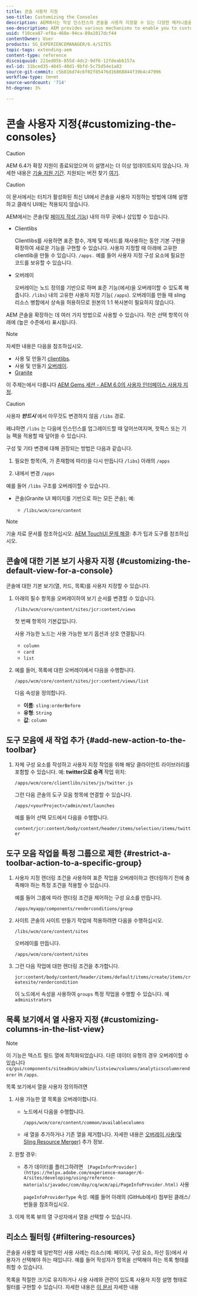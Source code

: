 ```yaml
---
title: 콘솔 사용자 지정
seo-title: Customizing the Consoles
description: AEM에서는 작성 인스턴스의 콘솔을 사용자 지정할 수 있는 다양한 메커니즘을 제공합니다
seo-description: AEM provides various mechanisms to enable you to customize the consoles of your authoring instance
uuid: f10cea87-ef8a-468e-94ca-89a1017dcf44
contentOwner: User
products: SG_EXPERIENCEMANAGER/6.4/SITES
topic-tags: extending-aem
content-type: reference
discoiquuid: 221ed05b-855d-4dc2-9df6-12fdeabb157a
exl-id: 31bced35-4845-40d1-9bfd-5c75d54e1a83
source-git-commit: c5b816d74c6f02f85476d16868844f39b4c47996
workflow-type: tm+mt
source-wordcount: '714'
ht-degree: 3%

---
```


# 콘솔 사용자 지정{#customizing-the-consoles}

>[!CAUTION]
>
>AEM 6.4가 확장 지원이 종료되었으며 이 설명서는 더 이상 업데이트되지 않습니다. 자세한 내용은 [기술 지원 기간](https://helpx.adobe.com/kr/support/programs/eol-matrix.html). 지원되는 버전 찾기 [여기](https://experienceleague.adobe.com/docs/).

>[!CAUTION]
>
>이 문서에서는 터치가 활성화된 최신 UI에서 콘솔을 사용자 지정하는 방법에 대해 설명하고 클래식 UI에는 적용되지 않습니다.

AEM에서는 콘솔(및 [페이지 작성 기능](/help/sites-developing/customizing-page-authoring-touch.md)) 내의 아무 곳에나 삽입할 수 있습니다.

* Clientlibs

   Clientlibs를 사용하면 표준 함수, 개체 및 메서드를 재사용하는 동안 기본 구현을 확장하여 새로운 기능을 구현할 수 있습니다. 사용자 지정할 때 아래에 고유한 clientlib을 만들 수 있습니다. `/apps.` 예를 들어 사용자 지정 구성 요소에 필요한 코드를 보유할 수 있습니다.

* 오버레이

   오버레이는 노드 정의를 기반으로 하며 표준 기능(에서)을 오버레이할 수 있도록 해줍니다. `/libs`) 내의 고유한 사용자 지정 기능( `/apps`). 오버레이를 만들 때 sling 리소스 병합에서 상속을 허용하므로 원본의 1:1 복사본이 필요하지 않습니다.

AEM 콘솔을 확장하는 데 여러 가지 방법으로 사용할 수 있습니다. 작은 선택 항목이 아래에 (높은 수준에서) 표시됩니다.

>[!NOTE]
>
>자세한 내용은 다음을 참조하십시오.
>
>* 사용 및 만들기 [clientlibs](/help/sites-developing/clientlibs.md).
>* 사용 및 만들기 [오버레이](/help/sites-developing/overlays.md).
>* [Granite](https://helpx.adobe.com/experience-manager/6-4/sites/developing/using/reference-materials/granite-ui/api/index.html)
>
>이 주제는에서 다룹니다 [AEM Gems 세션 - AEM 6.0의 사용자 인터페이스 사용자 지정](https://experienceleague.adobe.com/docs/experience-manager-gems-events/gems/gems2014/aem-user-interface-customization-for-aem6.html).

>[!CAUTION]
>
>사용자 ***반드시*** 에서 아무것도 변경하지 않음 `/libs` 경로.
>
>왜냐하면 `/libs` 는 다음에 인스턴스를 업그레이드할 때 덮어쓰여지며, 핫픽스 또는 기능 팩을 적용할 때 덮어쓸 수 있습니다.
>
>구성 및 기타 변경에 대해 권장되는 방법은 다음과 같습니다.
>
>1. 필요한 항목(즉, 가 존재함에 따라)을 다시 만듭니다 `/libs`) 아래의 `/apps`
>
>1. 내에서 변경 `/apps`

>


예를 들어 `/libs` 구조를 오버레이할 수 있습니다.

* 콘솔(Granite UI 페이지를 기반으로 하는 모든 콘솔); 예:

   * `/libs/wcm/core/content`

<!-- Needs a review by Engineering -->
<!--
* secondary (inner) rails; for example:

    * `/libs/wcm/core/content/search`

* toolbar(s) (dependent on console; for example sites):

    * default 

      `/libs/wcm/core/content/sites/jcr:content/body/content/header/items/default`

    * selection mode

      `/libs/wcm/core/content/sites/jcr:content/body/content/header/items/selection`

* help menu options (dependent on console; for example sites):

    * `/libs/wcm/core/content/sites/jcr:content/body/help`

* information shown on the card view (dependent on console; for example sites):

    * `/libs/wcm/core/content/sites/jcr:content/body/content/content/items/childpages`

-->
>[!NOTE]
>
>기술 자료 문서를 참조하십시오. [AEM TouchUI 문제 해결](https://helpx.adobe.com/experience-manager/kb/troubleshooting-aem-touchui-issues.html): 추가 팁과 도구를 참조하십시오.

<!-- Needs a review by Engineering -->
<!--
## Code Samples {#code-samples}

Various packages have been made available on Github. These provide code samples related to the tasks covered on this page.

### aem-admin-extension-new-console {#aem-admin-extension-new-console}

`aem-admin-extension-new-console` is a sample package showing how to [create a new AEM 6 console](#create-a-custom-console). This package provides a UI for managing [Launches](/help/sites-authoring/launches.md) and adds a link in the navigation:

CODE ON GITHUB

You can find the code of this page on GitHub

* [Open aem-admin-extension-new-console project on GitHub](https://github.com/Adobe-Marketing-Cloud/aem-admin-extension-new-console)
* Download the project as [a ZIP file](https://github.com/Adobe-Marketing-Cloud/aem-admin-extension-new-console/archive/master.zip)

### aem-admin-extension-customize-sites {#aem-admin-extension-customize-sites}

`aem-admin-extension-customize-sites` is a sample package showing how to customize an existing AEM 6 admin console. This package provides updates to Sites administration:

CODE ON GITHUB

You can find the code of this page on GitHub

* [Open aem-admin-extension-customize-sites project on GitHub](https://github.com/Adobe-Marketing-Cloud/aem-admin-extension-customize-sites)
* Download the project as [a ZIP file](https://github.com/Adobe-Marketing-Cloud/aem-admin-extension-customize-sites/archive/master.zip)
-->

<!-- Needs a review by Engineering -->
<!--
## Create a Custom Console {#create-a-custom-console}

1. You can create a custom console with related actions; for example, Launches at the top level (below Sites):

   This involves:

    * creating the root space definition of your new console ``; for example:

        * `/apps/<yourProject>/admin/ext/launches`

    * this can contain (according to requirements):

        * the corresponding [clientlibs](/help/sites-developing/clientlibs.md) for custom actions and `less`/ `css` definitions

            * `/apps/<yourProject>/admin/ext/launches/clientlibs`

        * components that need to be redefined/adjusted; for example, the breadcrumbs, datasource and the launch

            * `/apps/<yourProject>/admin/ext/launches/components`

        * the Granite UI page resource:

            * `/apps/<yourProject>/admin/ext/launches/content/jcr:content`

              property: `sling:resourceType`

        * the page definition of the console

            * `/apps/<yourProject>/admin/ext/launches/content/jcr:content/head`
            * `/apps/<yourProject>/admin/ext/launches/content/jcr:content/body`

   ![chlimage_1-236](assets/chlimage_1-236.png)

   To use the new console (for example in the [rail for navigation](#add-new-navigation-option-to-rail)) an ID is used, so that it can be explicitly referenced. The ID is used to connect the console and its navigation definition. The ID is defined in the `rail` node of the page; for example, for the Sites console:

    * the rail node is: 

      `/libs/wcm/core/content/sites/jcr:content/body/rail`

        * here the `currentId` property is defined: 

          `currentId` = `cq-sites`

   For the Launches console example:

    * the node is:

        * `/apps/<yourProject>/admin/ext/launches/content/jcr:content/body/rail`

    * with the following properties:

        * `currentId` = `cq-launches`
        * `sling:resourceType` = `granite/ui/components/endor/navcolumns`
        * `srcPath` = `cq/core/content/nav`
-->

## 콘솔에 대한 기본 보기 사용자 지정 {#customizing-the-default-view-for-a-console}

콘솔에 대한 기본 보기(열, 카드, 목록)를 사용자 지정할 수 있습니다.

1. 아래의 필수 항목을 오버레이하여 보기 순서를 변경할 수 있습니다.

   `/libs/wcm/core/content/sites/jcr:content/views`

   첫 번째 항목이 기본값입니다.

   사용 가능한 노드는 사용 가능한 보기 옵션과 상호 연결됩니다.

   * `column`
   * `card`
   * `list`

1. 예를 들어, 목록에 대한 오버레이에서 다음을 수행합니다.

   `/apps/wcm/core/content/sites/jcr:content/views/list`

   다음 속성을 정의합니다.

   * **이름**: `sling:orderBefore`
   * **유형**: `String`
   * **값**: `column`

<!-- Needs a review by Engineering -->
<!--
`aem-admin-extension-customize-sites` is a sample package showing how to customize an existing AEM 6 admin console. This package provides updates to Sites administration:

CODE ON GITHUB

You can find the code of this page on GitHub

* [Open aem-admin-extension-customize-sites project on GitHub](https://github.com/Adobe-Marketing-Cloud/aem-admin-extension-customize-sites)
* Download the project as [a ZIP file](https://github.com/Adobe-Marketing-Cloud/aem-admin-extension-customize-sites/archive/master.zip)
-->

<!-- Needs a review by Engineering -->
<!--
### Add New Navigation Option to Rail {#add-new-navigation-option-to-rail}

1. You can add a navigation entry in the rail (for example, a [custom console](#create-a-custom-console) such as Launches).

   To do this, you create an overlay of:

   `/libs/cq/core/content/nav`

   In the `/apps` overlay:

   `/apps/cq/core/content/nav`

   Create the new nodes and properties:

   ![chlimage_1-237](assets/chlimage_1-237.png)

    * Extend navigation:

        * `/apps/cq/core/content/nav/launches`

    * Specify location in the tree:

        * property: `sling:orderBefore`

    * To create the connection, the `id` property references (i.e. must be the same as) the `currentID` property [for the appropriate console](#create-a-custom-console):

        * property: `id`
        * value: same as for your console (e.g. `cq-launches`) 

          for example: the same value as the `currentId` property on:

          `/apps/<yourProject>/admin/ext/launches/content/jcr:content/body/rail`
-->

## 도구 모음에 새 작업 추가 {#add-new-action-to-the-toolbar}

1. 자체 구성 요소를 작성하고 사용자 지정 작업을 위해 해당 클라이언트 라이브러리를 포함할 수 있습니다. 예: **twitter으로 승격** 작업 위치:

   `/apps/wcm/core/clientlibs/sites/js/twitter.js`

   그런 다음 콘솔의 도구 모음 항목에 연결할 수 있습니다.

   `/apps/<yourProject>/admin/ext/launches`

   예를 들어 선택 모드에서 다음을 수행합니다.

   `content/jcr:content/body/content/header/items/selection/items/twitter`

## 도구 모음 작업을 특정 그룹으로 제한 {#restrict-a-toolbar-action-to-a-specific-group}

1. 사용자 지정 렌더링 조건을 사용하여 표준 작업을 오버레이하고 렌더링하기 전에 충족해야 하는 특정 조건을 적용할 수 있습니다.

   예를 들어 그룹에 따라 렌더링 조건을 제어하는 구성 요소를 만듭니다.

   `/apps/myapp/components/renderconditions/group`

1. 사이트 콘솔의 사이트 만들기 작업에 적용하려면 다음을 수행하십시오.

   `/libs/wcm/core/content/sites`

   오버레이를 만듭니다.

   `/apps/wcm/core/content/sites`

1. 그런 다음 작업에 대한 렌더링 조건을 추가합니다.

   `jcr:content/body/content/header/items/default/items/create/items/createsite/rendercondition`

   이 노드에서 속성을 사용하여 `groups` 특정 작업을 수행할 수 있습니다. 예 `administrators`

<!-- Needs a review by Engineering -->
<!--
## Remove Access to Navigation Option on Rail {#remove-access-to-navigation-option-on-rail}

1. You can rename a navigation entry in the rail by overlaying the required entry from under:

   `/libs/cq/core/content/nav`

   The nodes available correlate to the navigation options in the rail:

    * `projects`
    * `sites`
    * `assets`
    * `apps`
    * `forms`
    * `screens`
    * `personalization`
    * `commerce`
    * `tools`
    * `communities`

1. For example, on a overlay at:

   `/apps/cq/core/content/nav/sites`

   Define the following property:

    * **Name**: `sling:hideResource`
    * **Type**: `String` 
    * **Value**: `true`

`aem-admin-extension-customize-sites` is a sample package showing how to customize an existing AEM 6 admin console. This package provides updates to Sites administration:

CODE ON GITHUB

You can find the code of this page on GitHub

* [Open aem-admin-extension-new-console project on GitHub](https://github.com/Adobe-Marketing-Cloud/aem-admin-extension-new-console)
* Download the project as [a ZIP file](https://github.com/Adobe-Marketing-Cloud/aem-admin-extension-new-console/archive/master.zip)
-->

<!-- Needs a review by Engineering -->
<!--
## Restrict Access to Navigation Option on Rail {#restrict-access-to-navigation-option-on-rail}

You can restrict access to a navigation option using ACLs:

1. Open the [user and/or group management](/help/sites-administering/security.md) and select the user/group you want to restrict access for.

   >[!NOTE]
   >
   >Avoid assigning/restricting permissions on a user-by-user basis. It is [recommended to use groups](/help/sites-administering/security.md#best-practices).

1. Remove access [permissions](/help/sites-administering/security.md#permissions) to the appropriate node(s) under `/libs/cq/core/content/nav/sites`. These correlate to the navigation options in the rail:

    * `projects`
    * `sites`
    * `assets`
    * `apps`
    * `forms`
    * `screens`
    * `personalization`
    * `commerce`
    * `tools`
    * `communities`
-->

## 목록 보기에서 열 사용자 지정 {#customizing-columns-in-the-list-view}

>[!NOTE]
>
>이 기능은 텍스트 필드 열에 최적화되었습니다. 다른 데이터 유형의 경우 오버레이할 수 있습니다 `cq/gui/components/siteadmin/admin/listview/columns/analyticscolumnrenderer` in `/apps`.

<!-- Needs a review by Engineering -->
<!--
CODE ON GITHUB

You can find the code of this page on GitHub

* [Open aem-sites-extension-listview-columns project on GitHub](https://github.com/Adobe-Marketing-Cloud/aem-sites-extension-listview-columns)
* Download the project as [a ZIP file](https://github.com/Adobe-Marketing-Cloud/aem-sites-extension-listview-columns/archive/master.zip)
-->

목록 보기에서 열을 사용자 정의하려면

1. 사용 가능한 열 목록을 오버레이합니다.

   * 노드에서 다음을 수행합니다.

      `/apps/wcm/core/content/common/availablecolumns`

   * 새 열을 추가하거나 기존 열을 제거합니다.
   자세한 내용은 [오버레이 사용(및 Sling Resource Merger)](/help/sites-developing/overlays.md) 추가 정보.

1. 원할 경우:

   * 추가 데이터를 플러그하려면 ` [PageInforProvider](https://helpx.adobe.com/experience-manager/6-4/sites/developing/using/reference-materials/javadoc/com/day/cq/wcm/api/PageInfoProvider.html)` 사용

      `pageInfoProviderType` 속성.
   예를 들어 아래의 (GitHub에서) 첨부된 클래스/번들을 참조하십시오.

1. 이제 목록 뷰의 열 구성자에서 열을 선택할 수 있습니다.

## 리소스 필터링 {#filtering-resources}

콘솔을 사용할 때 일반적인 사용 사례는 리소스(예: 페이지, 구성 요소, 자산 등)에서 사용자가 선택해야 하는 때입니다. 예를 들어 작성자가 항목을 선택해야 하는 목록 형태를 취할 수 있습니다.

목록을 적절한 크기로 유지하거나 사용 사례와 관련이 있도록 사용자 지정 설명 형태로 필터를 구현할 수 있습니다. 자세한 내용은 [이 문서](/help/sites-developing/customizing-page-authoring-touch.md#filtering-resources) 자세한 내용
